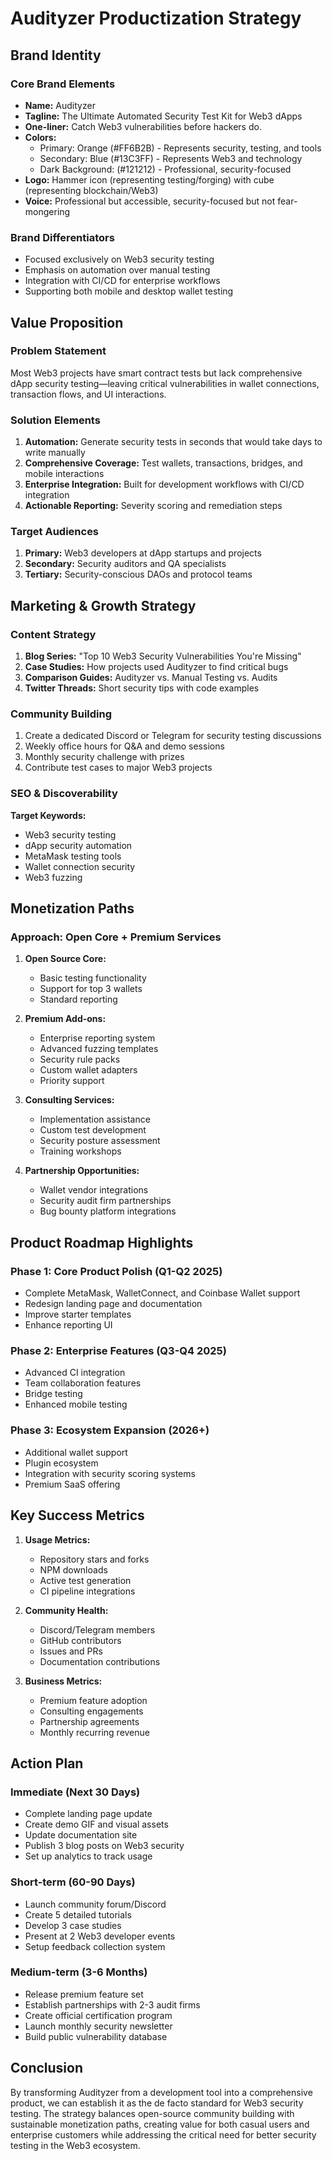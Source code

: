 # Audityzer Productization Strategy

## Brand Identity

### Core Brand Elements

- **Name:** Audityzer
- **Tagline:** The Ultimate Automated Security Test Kit for Web3 dApps
- **One-liner:** Catch Web3 vulnerabilities before hackers do.
- **Colors:**
  - Primary: Orange (#FF6B2B) - Represents security, testing, and tools
  - Secondary: Blue (#13C3FF) - Represents Web3 and technology
  - Dark Background: (#121212) - Professional, security-focused
- **Logo:** Hammer icon (representing testing/forging) with cube (representing blockchain/Web3)
- **Voice:** Professional but accessible, security-focused but not fear-mongering

### Brand Differentiators

- Focused exclusively on Web3 security testing
- Emphasis on automation over manual testing
- Integration with CI/CD for enterprise workflows
- Supporting both mobile and desktop wallet testing

## Value Proposition

### Problem Statement

Most Web3 projects have smart contract tests but lack comprehensive dApp security testing—leaving critical vulnerabilities in wallet connections, transaction flows, and UI interactions.

### Solution Elements

1. **Automation:** Generate security tests in seconds that would take days to write manually
2. **Comprehensive Coverage:** Test wallets, transactions, bridges, and mobile interactions
3. **Enterprise Integration:** Built for development workflows with CI/CD integration
4. **Actionable Reporting:** Severity scoring and remediation steps

### Target Audiences

1. **Primary:** Web3 developers at dApp startups and projects
2. **Secondary:** Security auditors and QA specialists
3. **Tertiary:** Security-conscious DAOs and protocol teams

## Marketing & Growth Strategy

### Content Strategy

1. **Blog Series:** "Top 10 Web3 Security Vulnerabilities You're Missing"
2. **Case Studies:** How projects used Audityzer to find critical bugs
3. **Comparison Guides:** Audityzer vs. Manual Testing vs. Audits
4. **Twitter Threads:** Short security tips with code examples

### Community Building

1. Create a dedicated Discord or Telegram for security testing discussions
2. Weekly office hours for Q&A and demo sessions
3. Monthly security challenge with prizes
4. Contribute test cases to major Web3 projects

### SEO & Discoverability

**Target Keywords:**

- Web3 security testing
- dApp security automation
- MetaMask testing tools
- Wallet connection security
- Web3 fuzzing

## Monetization Paths

### Approach: Open Core + Premium Services

1. **Open Source Core:**

   - Basic testing functionality
   - Support for top 3 wallets
   - Standard reporting

2. **Premium Add-ons:**

   - Enterprise reporting system
   - Advanced fuzzing templates
   - Security rule packs
   - Custom wallet adapters
   - Priority support

3. **Consulting Services:**

   - Implementation assistance
   - Custom test development
   - Security posture assessment
   - Training workshops

4. **Partnership Opportunities:**
   - Wallet vendor integrations
   - Security audit firm partnerships
   - Bug bounty platform integrations

## Product Roadmap Highlights

### Phase 1: Core Product Polish (Q1-Q2 2025)

- Complete MetaMask, WalletConnect, and Coinbase Wallet support
- Redesign landing page and documentation
- Improve starter templates
- Enhance reporting UI

### Phase 2: Enterprise Features (Q3-Q4 2025)

- Advanced CI integration
- Team collaboration features
- Bridge testing
- Enhanced mobile testing

### Phase 3: Ecosystem Expansion (2026+)

- Additional wallet support
- Plugin ecosystem
- Integration with security scoring systems
- Premium SaaS offering

## Key Success Metrics

1. **Usage Metrics:**

   - Repository stars and forks
   - NPM downloads
   - Active test generation
   - CI pipeline integrations

2. **Community Health:**

   - Discord/Telegram members
   - GitHub contributors
   - Issues and PRs
   - Documentation contributions

3. **Business Metrics:**
   - Premium feature adoption
   - Consulting engagements
   - Partnership agreements
   - Monthly recurring revenue

## Action Plan

### Immediate (Next 30 Days)

- Complete landing page update
- Create demo GIF and visual assets
- Update documentation site
- Publish 3 blog posts on Web3 security
- Set up analytics to track usage

### Short-term (60-90 Days)

- Launch community forum/Discord
- Create 5 detailed tutorials
- Develop 3 case studies
- Present at 2 Web3 developer events
- Setup feedback collection system

### Medium-term (3-6 Months)

- Release premium feature set
- Establish partnerships with 2-3 audit firms
- Create official certification program
- Launch monthly security newsletter
- Build public vulnerability database

## Conclusion

By transforming Audityzer from a development tool into a comprehensive product, we can establish it as the de facto standard for Web3 security testing. The strategy balances open-source community building with sustainable monetization paths, creating value for both casual users and enterprise customers while addressing the critical need for better security testing in the Web3 ecosystem.
